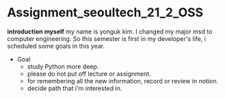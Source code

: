 # Assignment_seoultech_21_2_OSS

**introduction myself**
my name is yonguk kim.
I changed my major msd to computer engineering.
So this semester is first in my developer's life,
i scheduled some goals  in this year.

- Goal
   - study Python more deep.
   - please do not put off lecture or assignment.
   - for remembering all the new information, record or review in notion.
   - decide path that i'm interested in.